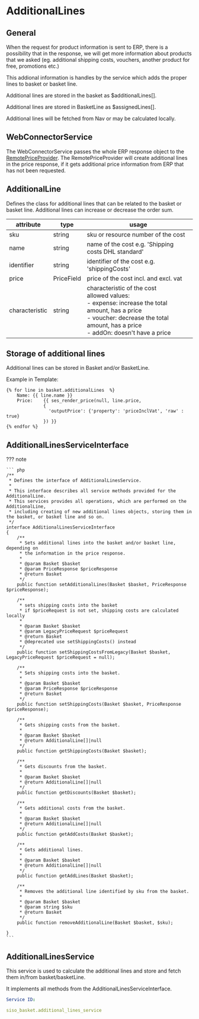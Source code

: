 # AdditionalLines

## General

When the request for product information is sent to ERP, there is a possibility that in the response, we will get more information about products that we asked (eg. additional shipping costs, vouchers, another product for free, promotions etc.) 

This addional information is handles by the service which adds the proper lines to basket or basket line.

Additional lines are stored in the basket as $additionalLines\[\].

Additional lines are stored in BasketLine as $assignedLines\[\].

Additional lines will be fetched from Nav or may be calculated locally.

## WebConnectorService

The WebConnectorService passes the whole ERP response object to the [RemotePriceProvider](../price_calculation/remotepriceprovider.md). The RemotePriceProvider will create additional lines in the price response, if it gets additional price information from ERP that has not been requested.

## AdditionalLine

Defines the class for additional lines that can be related to the basket or basket line. Additional lines can increase or decrease the order sum.

|attribute|type|usage|
|--- |--- |--- |
|sku|string|sku or resource number of the cost|
|name|string|name of the cost e.g. 'Shipping costs DHL standard'|
|identifier|string|identifier of the cost e.g. 'shippingCosts'|
|price|PriceField|price of the cost incl. and excl. vat|
|characteristic|string|characteristic of the cost</br>allowed values:</br>- expense: increase the total amount, has a price</br>- voucher: decrease the total amount, has a price</br>- addOn: doesn't have a price|

## Storage of additional lines

Additional lines can be stored in Basket and/or BasketLine.

Example in Template:

``` html+twig
{% for line in basket.additionalLines  %}
    Name: {{ line.name }}
    Price:    {{ ses_render_price(null, line.price,
              {
                'outputPrice': {'property': 'priceInclVat', 'raw' : true}
              }) }}
{% endfor %}
```

## AdditionalLinesServiceInterface

??? note

    ``` php
    /**
     * Defines the interface of AdditionalLinesService.
     *
     * This interface describes all service methods provided for the AdditionalLine.
     * This services provides all operations, which are performed on the AdditionalLine,
     * including creating of new additional lines objects, storing them in the basket, or basket line and so on.
     */
    interface AdditionalLinesServiceInterface
    {
        /**
         * Sets additional lines into the basket and/or basket line, depending on
         * the information in the price response.
         *
         * @param Basket $basket
         * @param PriceResponse $priceResponse
         * @return Basket
         */
        public function setAdditionalLines(Basket $basket, PriceResponse $priceResponse);

        /**
         * sets shipping costs into the basket
         * if $priceRequest is not set, shipping costs are calculated locally
         *
         * @param Basket $basket
         * @param LegacyPriceRequest $priceRequest
         * @return Basket
         * @deprecated use setShippingCosts() instead
         */
        public function setShippingCostsFromLegacy(Basket $basket, LegacyPriceRequest $priceRequest = null);

        /**
         * Sets shipping costs into the basket.
         *
         * @param Basket $basket
         * @param PriceResponse $priceResponse
         * @return Basket
         */
        public function setShippingCosts(Basket $basket, PriceResponse $priceResponse);

        /**
         * Gets shipping costs from the basket.
         *
         * @param Basket $basket
         * @return AdditionalLine[]|null
         */
        public function getShippingCosts(Basket $basket);

        /**
         * Gets discounts from the basket.
         *
         * @param Basket $basket
         * @return AdditionalLine[]|null
         */
        public function getDiscounts(Basket $basket);

        /**
         * Gets additional costs from the basket.
         *
         * @param Basket $basket
         * @return AdditionalLine[]|null
         */
        public function getAddCosts(Basket $basket);

        /**
         * Gets additional lines.
         *
         * @param Basket $basket
         * @return AdditionalLine[]|null
         */
        public function getAddLines(Basket $basket);

        /**
         * Removes the additional line identified by sku from the basket.
         *
         * @param Basket $basket
         * @param string $sku
         * @return Basket
         */
        public function removeAdditionalLine(Basket $basket, $sku);

    }
    ```

## AdditionalLinesService

This service is used to calculate the additional lines and store and fetch them in/from basket/basketLine.

It implements all methods from the AdditionalLinesServiceInterface.

``` yaml
Service ID:

siso_basket.additional_lines_service
```
